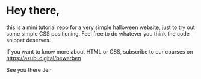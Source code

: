 # Hey there, 

this is a mini tutorial repo for a very simple halloween website, just to try out some simple CSS positioning. Feel free to do whatever you think the code snippet deserves. 

If you want to know more about HTML or CSS, subscribe to our courses on https://azubi.digital/bewerben

See you there
Jen
